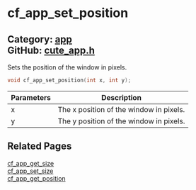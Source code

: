 [](../header.md ':include')

# cf_app_set_position

Category: [app](/api_reference?id=app)  
GitHub: [cute_app.h](https://github.com/RandyGaul/cute_framework/blob/master/include/cute_app.h)  
---

Sets the position of the window in pixels.

```cpp
void cf_app_set_position(int x, int y);
```

Parameters | Description
--- | ---
x | The x position of the window in pixels.
y | The y position of the window in pixels.

## Related Pages

[cf_app_get_size](/app/cf_app_get_size.md)  
[cf_app_set_size](/app/cf_app_set_size.md)  
[cf_app_get_position](/app/cf_app_get_position.md)  

